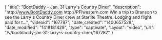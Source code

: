 {
    "title": "BootDaddy - Jan. 31 Larry's Country Diner",
    "description": "http:\/\/www.BootDaddy.com http:\/\/PFIwestern.com Win a trip to Branson to see the Larry's Country Diner crew at Starlite Theatre. Lodging and flight paid for t...",
    "videoid": "167787",
    "date_created": "1400657528",
    "date_modified": "1418181429",
    "type": "captivate",
    "layout": "video",
    "url": "\/v\/bootdaddy-jan-31-larry-s-country-diner\/167787"
}